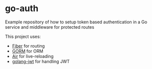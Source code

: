 # go-auth

Example repository of how to setup token based authentication in a Go service and middleware for protected routes

This project uses:

- [Fiber](https://gofiber.io/) for routing
- [GORM](https://gorm.io/) for ORM
- [Air](https://github.com/cosmtrek/air) for live-reloading
- [golang-jwt](github.com/golang-jwt/jwt) for handling JWT
